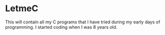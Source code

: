 # LetmeC
This will contain all my C programs that I have tried during my early days of programming. I started coding when I was 8 years old. 
